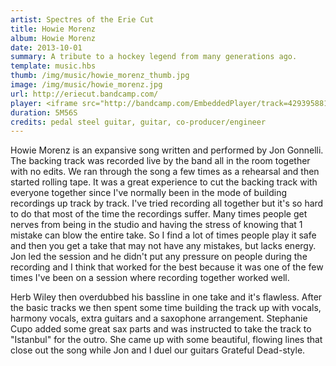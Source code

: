 ```yaml
---
artist: Spectres of the Erie Cut
title: Howie Morenz
album: Howie Morenz
date: 2013-10-01
summary: A tribute to a hockey legend from many generations ago. 
template: music.hbs
thumb: /img/music/howie_morenz_thumb.jpg
image: /img/music/howie_morenz.jpg
url: http://eriecut.bandcamp.com/ 
player: <iframe src="http://bandcamp.com/EmbeddedPlayer/track=4293958810/size=small/bgcol=ffffff/linkcol=0687f5/artwork=none/transparent=true/" seamless><a href="http://eriecut.bandcamp.com/track/howie-morenz">Howie Morenz by Specters of the Erie Cut</a></iframe>
duration: 5M56S 
credits: pedal steel guitar, guitar, co-producer/engineer
---
```

Howie Morenz is an expansive song written and performed by Jon Gonnelli. The backing track was recorded live by the band all in the room together with no edits. We ran through the song a few times as a rehearsal and then started rolling tape. It was a great experience to cut the backing track with everyone together since I've normally been in the mode of building recordings up track by track. I've tried recording all together but it's so hard to do that most of the time the
recordings suffer. Many times people get nerves from being in the studio and having the stress of knowing that 1 mistake can blow the entire take. So I find a lot of times people play it safe and then you get a take that may not have any mistakes, but lacks energy. Jon led the session and he didn't put any pressure on people during the recording and I think that worked for the best because it was one of the few times I've been on a session where recording together worked well. 

Herb Wiley then overdubbed his bassline in one take and it's flawless. After the basic tracks we then spent some time building the track up with vocals, harmony vocals, extra guitars and a saxophone arrangement. Stephanie Cupo added some great sax parts and was instructed to take the
track to "Istanbul" for the outro. She came up with some beautiful, flowing lines that close out the song while Jon and I duel our guitars Grateful Dead-style. 
